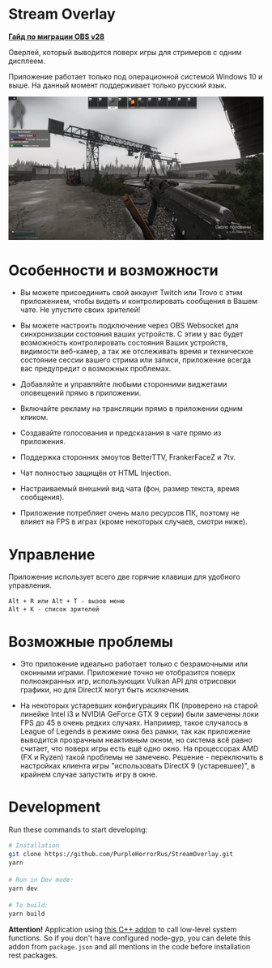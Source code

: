 # Stream Overlay

**[Гайд по миграции OBS v28](./obs-28/migration.md)**

Оверлей, который выводится поверх игры для стримеров с одним дисплеем. 

Приложение работает только под операционной системой Windows 10 и выше. На данный момент поддерживает только русский язык.

![Скриншот](/screenshots/0.png)

# Особенности и возможности

* Вы можете присоединить свой аккаунт Twitch или Trovo с этим приложением, чтобы видеть и контролировать сообщения в Вашем чате. Не упустите своих зрителей!

* Вы можете настроить подключение через OBS Websocket для синхронизации состояния ваших устройств. С этим у вас будет возможность контролировать состояния Ваших устройств, видимости веб-камер, а так же отслеживать время и техническое состояние сессии вашего стрима или записи, приложение всегда вас предупредит о возможных проблемах.

* Добавляйте и управляйте любыми сторонними виджетами оповещений прямо в приложении.

* Включайте рекламу на трансляции прямо в приложении одним кликом.

* Создавайте голосования и предсказания в чате прямо из приложения.

* Поддержка сторонних эмоутов BetterTTV, FrankerFaceZ и 7tv.

* Чат полностью защищён от HTML Injection.

* Настраиваемый внешний вид чата (фон, размер текста, время сообщения).

* Приложение потребляет очень мало ресурсов ПК, поэтому не влияет на FPS в играх (кроме некоторых случаев, смотри ниже).

# Управление

Приложение использует всего две горячие клавиши для удобного управления.

```
Alt + R или Alt + T - вызов меню
Alt + K - список зрителей
```

# Возможные проблемы

* Это приложение идеально работает только с безрамочными или оконными играми. Приложение точно не отобразится поверх полноэкранных игр, использующих Vulkan API для отрисовки графики, но для DirectX могут быть исключения.

* На некоторых устаревших конфигурациях ПК (проверено на старой линейке Intel i3 и NVIDIA GeForce GTX 9 серии) были замечены локи FPS до 45 в очень редких случаях. Например, такое случалось в League of Legends в режиме окна без рамки, так как приложение выводится прозрачным неактивным окном, но система всё равно считает, что поверх игры есть ещё одно окно. На процессорах AMD (FX и Ryzen) такой проблемы не замечено. Решение - переключить в настройках клиента игры "использовать DirectX 9 (устаревшее)", в крайнем случае запустить игру в окне.

# Development

Run these commands to start developing:

```bash
# Installation
git clone https://github.com/PurpleHorrorRus/StreamOverlay.git
yarn

# Run in Dev mode:
yarn dev

# To build:
yarn build
```

**Attention!** Application using [this C++ addon](https://github.com/PurpleHorrorRus/StreamOverlayAddon) to call low-level system functions. So if you don't have configured node-gyp, you can delete this addon from ```package.json``` and all mentions in the code before installation rest packages.